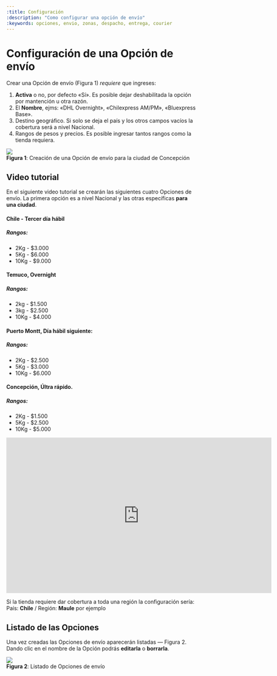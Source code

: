 ```yaml
---
:title: Configuración
:description: "Como configurar una opción de envío"
:keywords: opciones, envio, zonas, despacho, entrega, courier
---
```


# Configuración de una Opción de envío

Crear una Opción de envío (Figura 1) _requiere_ que ingreses:

1. <strong>Activa</strong> o no, por defecto «Sí». Es posible dejar deshabilitada la opción por mantención u otra razón.
2. El <strong>Nombre</strong>, ejms: «DHL Overnight», «Chilexpress AM/PM», «Bluexpress Base».
3. Destino geográfico. Si solo se deja el país y los otros campos vacíos la cobertura será a nivel Nacional.
4. Rangos de pesos y precios. Es posible ingresar tantos rangos como la tienda requiera.

<div class="captura">
  <div class="c-contenido">
    <img src="/img/configuracion/shipping_zones_editing2.png">
  </div>
  <div class="c-pie"><strong>Figura 1</strong>: Creación de una Opción de envío para la ciudad de Concepción</div>
</div>

## Video tutorial 

En el siguiente video tutorial se crearán las siguientes cuatro Opciones de envío. La primera opción es a nivel Nacional y las otras específicas **para una ciudad**. 

<h4>Chile - Tercer día hábil</h4>
<h5>Rangos:</h5>

* 2Kg - $3.000
* 5Kg - $6.000
* 10Kg - $9.000

<h4>Temuco, Overnight </h4>

<h5> Rangos:</h5>

* 2kg - $1.500
* 3kg - $2.500
* 10Kg - $4.000

<h4>Puerto Montt, Día hábil siguiente:</h4>

<h5> Rangos:</h5>

* 2Kg - $2.500
* 5Kg - $3.000
* 10Kg - $6.000

<h4>Concepción, Últra rápido.</h4> 

<h5> Rangos:</h5>

* 2Kg - $1.500
* 5Kg - $2.500
* 10Kg - $5.000

<iframe width="698" height="409" src="https://www.youtube.com/embed/fqVNinCTOUM" frameborder="0" allow="autoplay; encrypted-media" allowfullscreen></iframe>

<div class="note info">
  <p> Si la tienda requiere dar cobertura a toda una región la configuración sería: País: <strong>Chile</strong> / Región: <strong>Maule</strong> por ejemplo</p>
</div>

## Listado de las Opciones

Una vez creadas las Opciones de envío aparecerán listadas — Figura 2. Dando clic en el nombre de la Opción podrás **editarla** o **borrarla**.

<div class="captura">
  <div class="c-contenido">
    <img src="/img/configuracion/shipping_zones_show_result.png">
  </div>
  <div class="c-pie"><strong>Figura 2</strong>: Listado de Opciones de envío</div>
</div>
